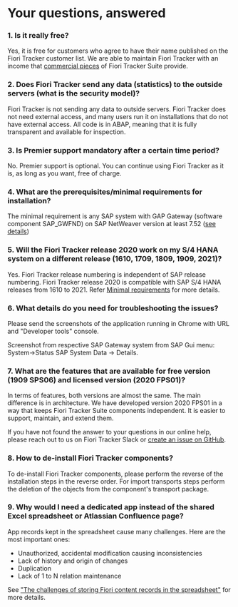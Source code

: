 # Your questions, answered

### 1. Is it really free?

Yes, it is free for customers who agree to have their name published on the Fiori Tracker customer list. We are able to maintain Fiori Tracker with an income that [commercial pieces](com.md) of Fiori Tracker Suite provide.

### 2. Does Fiori Tracker send any data (statistics) to the outside servers (what is the security model)?

Fiori Tracker is not sending any data to outside servers. Fiori Tracker does not need external access, and many users run it on installations that do not have external access. All code is in ABAP, meaning that it is fully transparent and available for inspection.

### 3. Is Premier support mandatory after a certain time period?

No. Premier support is optional. You can continue using Fiori Tracker as it is, as long as you want, free of charge.

### 4. What are the prerequisites/minimal requirements for installation?

The minimal requirement is any SAP system with GAP Gateway (software component SAP_GWFND) on SAP NetWeaver version at least 7.52 ([see details](inst/min.md))

### 5. Will the Fiori Tracker release 2020 work on my S/4 HANA system on a different release (1610, 1709, 1809, 1909, 2021)?

Yes. Fiori Tracker release numbering is independent of SAP release numbering. Fiori Tracker release 2020 is compatible with SAP S/4 HANA releases from 1610 to 2021. Refer [Minimal requirements](inst/min.md) for more details.

### 6. What details do you need for troubleshooting the issues?

Please send the screenshots of the application running in Chrome with URL and "Developer tools" console.

Screenshot from respective SAP Gateway system from SAP Gui menu: System->Status SAP System Data -> Details.

### 7. What are the features that are available for free version (1909 SPS06) and licensed version (2020 FPS01)?

In terms of features, both versions are almost the same. The main difference is in architecture.
We have developed version 2020 FPS01 in a way that keeps Fiori Tracker Suite components independent. It is easier to support, maintain, and extend them.

If you have not found the answer to your questions in our online help, please reach out to us on Fiori Tracker Slack or [create an issue on GitHub](bugs-ideas.md).

### 8. How to de-install Fiori Tracker components?

To de-install Fiori Tracker components, please perform the reverse of the installation steps in the reverse order. For import transports steps perform the deletion of the objects from the component's transport package.

### 9. Why would I need a dedicated app instead of the shared Excel spreadsheet or Atlassian Confluence page?

App records kept in the spreadsheet cause many challenges. Here are the most important ones:

- Unauthorized, accidental modification causing inconsistencies
- Lack of history and origin of changes
- Duplication
- Lack of 1 to N relation maintenance

See ["The challenges of storing Fiori content records in the spreadsheet"](usecases/posts/spreadsheet-challenges.md) for more details.

